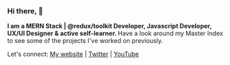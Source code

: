 ### Hi there, 👋

<strong> I am a MERN Stack | @redux/toolkit Developer, Javascript Developer, UX/UI Designer & active self-learner. </strong>Have a look around my Master Index to see some of the projects I've worked on previously. 

Let's connect: 
[My website](https://www.oreolnoumodong.com) |
[Twitter](https://twitter.com/JuniorOreol) |
[YouTube](https://youtube.com/nooutidev)
</strong>

<!--
**noutijo/noutijo** is a ✨ _special_ ✨ repository because its `README.md` (this file) appears on your GitHub profile.

Here are some ideas to get you started:

- 🔭 I’m currently working on ...
- 🌱 I’m currently learning ...
- 👯 I’m looking to collaborate on ...
- 🤔 I’m looking for help with ...
- 💬 Ask me about ...
- 📫 How to reach me: ...
- 😄 Pronouns: ...
- ⚡ Fun fact: ...
-->
